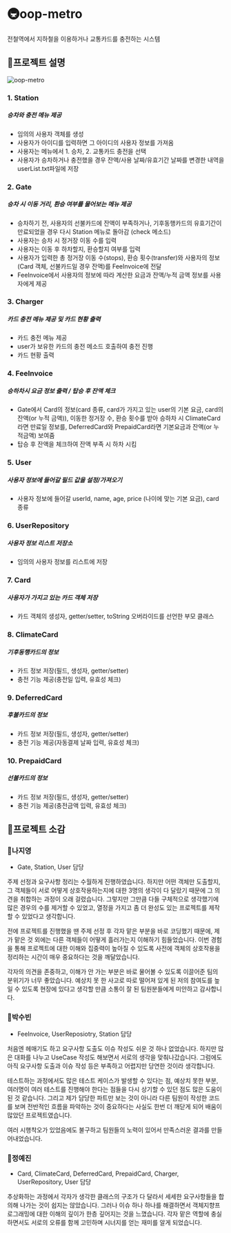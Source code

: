 # 🚇oop-metro

전철역에서 지하철을 이용하거나 교통카드를 충전하는 시스템

## 🚎프로젝트 설명

![oop-metro](https://github.com/ssg-java3-240304/oop-metro/assets/95676035/37f89429-559d-4414-9eab-76d90c353c4f)

### 1. Station
##### 승차와 충전 메뉴 제공
- 임의의 사용자 객체를 생성
- 사용자가 아이디를 입력하면 그 아이디의 사용자 정보를 가져옴
- 사용자는 메뉴에서 1. 승차, 2. 교통카드 충전을 선택
- 사용자가 승차하거나 충전했을 경우 잔액/사용 날짜/유효기간 날짜를 변경한 내역을 userList.txt파일에 저장

### 2. Gate
##### 승차 시 이동 거리, 환승 여부를 물어보는 메뉴 제공
- 승차하기 전, 사용자의 선불카드에 잔액이 부족하거나, 기후동행카드의 유효기간이 만료되었을 경우 다시 Station 메뉴로 돌아감 (check 메소드)
- 사용자는 승차 시 정거장 이동 수를 입력
- 사용자는 이동 후 하차할지, 환승할지 여부를 입력
- 사용자가 입력한 총 정거장 이동 수(stops), 환승 횟수(transfer)와 사용자의 정보(Card 객체, 선불카드일 경우 잔액)를 FeeInvoice에 전달
- FeeInvoice에서 사용자의 정보에 따라 계산한 요금과 잔액/누적 금액 정보를 사용자에게 제공

### 3. Charger
##### 카드 충전 메뉴 제공 및 카드 현황 출력
- 카드 충전 메뉴 제공
- user가 보유한 카드의 충전 메소드 호출하여 충전 진행
- 카드 현황 출력

### 4. FeeInvoice
##### 승하차시 요금 정보 출력 / 탑승 후 잔액 체크
- Gate에서 Card의 정보(card 종류, card가 가지고 있는 user의 기본 요금, card의 잔액(or 누적 금액)), 이동한 정거장 수, 환승 횟수를 받아 승하차 시 ClimateCard라면 만료일 정보를, DeferredCard와 PrepaidCard라면 기본요금과 잔액(or 누적금액) 보여줌
- 탑승 후 잔액을 체크하여 잔액 부족 시 하차 시킴

### 5. User
##### 사용자 정보에 들어갈 필드 값을 설정/가져오기
- 사용자 정보에 들어갈 userId, name, age, price (나이에 맞는 기본 요금), card 종류

### 6. UserRepository
##### 사용자 정보 리스트 저장소
- 임의의 사용자 정보를 리스트에 저장

### 7. Card
##### 사용자가 가지고 있는 카드 객체 저장
- 카드 객체의 생성자, getter/setter, toString 오버라이드를 선언한 부모 클래스

### 8. ClimateCard
##### 기후동행카드의 정보
- 카드 정보 저장(필드, 생성자, getter/setter)
- 충전 기능 제공(충전일 입력, 유효성 체크)

### 9. DeferredCard
##### 후불카드의 정보
- 카드 정보 저장(필드, 생성자, getter/setter)
- 충전 기능 제공(자동결제 날짜 입력, 유효성 체크)

### 10. PrepaidCard
##### 선불카드의 정보
- 카드 정보 저장(필드, 생성자, getter/setter)
- 충전 기능 제공(충전금액 입력, 유효성 체크)


## 💜프로젝트 소감

### 🍒나지영

- Gate, Station, User 담당

주제 선정과 요구사항 정리는 수월하게 진행하였습니다. 하지만 어떤 객체만 도출할지, 그 객체들이 서로 어떻게 상호작용하는지에 대한 3명의 생각이 다 달랐기 때문에 그 의견을 취합하는 과정이 오래 걸렸습니다. 그렇지만 그만큼 다들 구체적으로 생각했기에 많은 경우의 수를 제거할 수 있었고, 열정을 가지고 좀 더 완성도 있는 프로젝트를 제작할 수 있었다고 생각합니다.

전에 프로젝트를 진행했을 땐 주제 선정 후 각자 맡은 부분을 바로 코딩했기 때문에, 제가 맡은 것 외에는 다른 객체들이 어떻게 흘러가는지 이해하기 힘들었습니다. 이번 경험을 통해 프로젝트에 대한 이해와 집중력이 높아질 수 있도록 사전에 객체의 상호작용을 정리하는 시간이 매우 중요하다는 것을 깨달았습니다.

각자의 의견을 존중하고, 이해가 안 가는 부분은 바로 물어볼 수 있도록 이끌어준 팀의 분위기가 너무 좋았습니다. 예상치 못 한 사고로 따로 떨어져 있게 된 저의 참여도를 높일 수 있도록 현장에 있다고 생각할 만큼 소통이 잘 된 팀원분들에게 미안하고 감사합니다.

### 🍉박수빈

- FeeInvoice, UserReposiotry, Station 담당

처음엔 헤매기도 하고 요구사항 도출도 이슈 작성도 쉬운 것 하나 없었습니다. 하지만 많은 대화를 나누고 UseCase 작성도 해보면서 서로의 생각을 맞춰나갔습니다. 그럼에도 아직 요구사항 도출과 이슈 작성 등은 부족하고 어렵지만 당연한 것이라 생각합니다.

테스트하는 과정에서도 많은 테스트 케이스가 발생할 수 있다는 점, 예상치 못한 부분, 여러명이 여러 테스트를 진행해야 한다는 점들을 다시 상기할 수 있던 점도 많은 도움이 된 것 같습니다. 그리고 제가 담당한 파트만 보는 것이 아니라 다른 팀원이 작성한 코드를 보며 전반적인 흐름을 파악하는 것이 중요하다는 사실도 한번 더 깨닫게 되어 배움이 많았던 프로젝트였습니다.

여러 시행착오가 있었음에도 불구하고 팀원들의 노력이 있어서 만족스러운 결과를 만들어내었습니다.

### 🥕정예진

- Card, ClimateCard, DeferredCard, PrepaidCard, Charger, UserRepository, User 담당

추상화하는 과정에서 각자가 생각한 클래스의 구조가 다 달라서 세세한 요구사항들을 합의해 나가는 것이 쉽지는 않았습니다. 그러나 이슈 하나 하나를 해결하면서 객체지향프로그래밍에 대한 이해의 깊이가 한층 깊어지는 것을 느꼈습니다. 각자 맡은 역할에 충실하면서도 서로의 오류를 함께 고민하며 시너지를 얻는 재미를 알게 되었습니다.